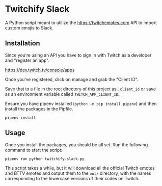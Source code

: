 # Twitchify Slack

A Python script meant to utilize the https://twitchemotes.com API to import custom emojis to Slack.

## Installation

Since you're using an API you have to sign in with Twitch as a developer and "register an app".

https://dev.twitch.tv/console/apps

Once you've registered, click on manage and grab the "Client ID".

Save that to a file in the root directory of this project as `.client_id` or save as an environment variable called `TWITCH_APP_CLIENT_ID`.

Ensure you have pipenv installed (`python -m pip install pipenv`) and then install the packages in the Pipfile.

`pipenv install`

## Usage

Once you install the packages, you should be all set. Run the following command to start the script:

`pipenv run python twitchify-slack.py`

This script takes a while, but it will download all the official Twitch emotes and BTTV emotes and output them to the `out/` directory, with the names corresponding to the lowercase versions of their codes on Twitch.